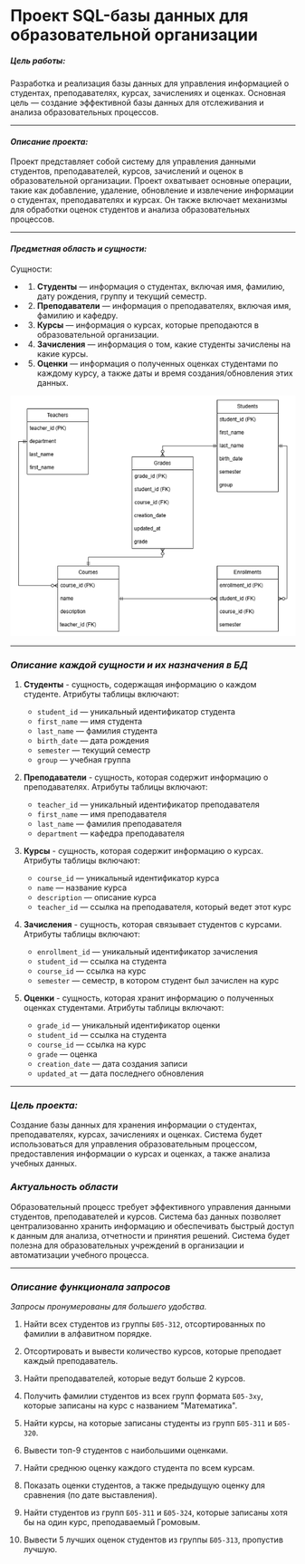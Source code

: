 # Проект SQL-базы данных для образовательной организации

##### ***Цель работы:***
Разработка и реализация базы данных для управления информацией о студентах, преподавателях, курсах, зачислениях и оценках. Основная цель — создание эффективной базы данных для отслеживания и анализа образовательных процессов.

--------

#### ***Описание проекта:***

Проект представляет собой систему для управления данными студентов, преподавателей, курсов, зачислений и оценок в образовательной организации. Проект охватывает основные операции, такие как добавление, удаление, обновление и извлечение информации о студентах, преподавателях и курсах. Он также включает механизмы для обработки оценок студентов и анализа образовательных процессов.

----------

#### ***Предметная область и сущности:***

Сущности:

* 1. **Студенты** — информация о студентах, включая имя, фамилию, дату рождения, группу и текущий семестр.
* 2. **Преподаватели** — информация о преподавателях, включая имя, фамилию и кафедру.
* 3. **Курсы** — информация о курсах, которые преподаются в образовательной организации.
* 4. **Зачисления** — информация о том, какие студенты зачислены на какие курсы.
* 5. **Оценки** — информация о полученных оценках студентами по каждому курсу, а также даты и время создания/обновления этих данных.

![diagram](./docs/logic_diagram.png)

----------

### ***Описание каждой сущности и их назначения в БД***

1. **Студенты** - сущность, содержащая информацию о каждом студенте. Атрибуты таблицы включают:
    - `student_id` — уникальный идентификатор студента
    - `first_name` — имя студента
    - `last_name` — фамилия студента
    - `birth_date` — дата рождения
    - `semester` — текущий семестр
    - `group` — учебная группа

2. **Преподаватели** - сущность, которая содержит информацию о преподавателях. Атрибуты таблицы включают:
    - `teacher_id` — уникальный идентификатор преподавателя
    - `first_name` — имя преподавателя
    - `last_name` — фамилия преподавателя
    - `department` — кафедра преподавателя

3. **Курсы** - сущность, которая содержит информацию о курсах. Атрибуты таблицы включают:
    - `course_id` — уникальный идентификатор курса
    - `name` — название курса
    - `description` — описание курса
    - `teacher_id` — ссылка на преподавателя, который ведет этот курс

4. **Зачисления** - сущность, которая связывает студентов с курсами. Атрибуты таблицы включают:
    - `enrollment_id` — уникальный идентификатор зачисления
    - `student_id` — ссылка на студента
    - `course_id` — ссылка на курс
    - `semester` — семестр, в котором студент был зачислен на курс

5. **Оценки** - сущность, которая хранит информацию о полученных оценках студентами. Атрибуты таблицы включают:
    - `grade_id` — уникальный идентификатор оценки
    - `student_id` — ссылка на студента
    - `course_id` — ссылка на курс
    - `grade` — оценка
    - `creation_date` — дата создания записи
    - `updated_at` — дата последнего обновления

----------

### ***Цель проекта:***

Создание базы данных для хранения информации о студентах, преподавателях, курсах, зачислениях и оценках. Система будет использоваться для управления образовательным процессом, предоставления информации о курсах и оценках, а также анализа учебных данных.

### ***Актуальность области***

Образовательный процесс требует эффективного управления данными студентов, преподавателей и курсов. Система баз данных позволяет централизованно хранить информацию и обеспечивать быстрый доступ к данным для анализа, отчетности и принятия решений. Система будет полезна для образовательных учреждений в организации и автоматизации учебного процесса.

----------

### ***Описание функционала запросов***
*Запросы пронумерованы для большего удобства.*

1. Найти всех студентов из группы `Б05-312`, отсортированных по фамилии в алфавитном порядке.

2. Отсортировать и вывести количество курсов, которые преподает каждый преподаватель.

3. Найти преподавателей, которые ведут больше 2 курсов.

4. Получить фамилии студентов из всех групп формата `Б05-3ху`, которые записаны на курс с названием "Математика".

5. Найти курсы, на которые записаны студенты из групп `Б05-311` и `Б05-320`.

6. Вывести топ-9 студентов с наибольшими оценками.

7. Найти среднюю оценку каждого студента по всем курсам.

8. Показать оценки студентов, а также предыдущую оценку для сравнения (по дате выставления).

9. Найти студентов из групп `Б05-311` и `Б05-324`, которые записаны хотя бы на один курс, преподаваемый Громовым.

10. Вывести 5 лучших оценок студентов из группы `Б05-313`, пропустив лучшую.